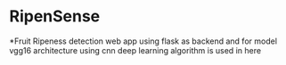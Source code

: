 # RipenSense

*Fruit Ripeness detection web app using flask as backend and for model vgg16 architecture using cnn deep learning algorithm is used in here

